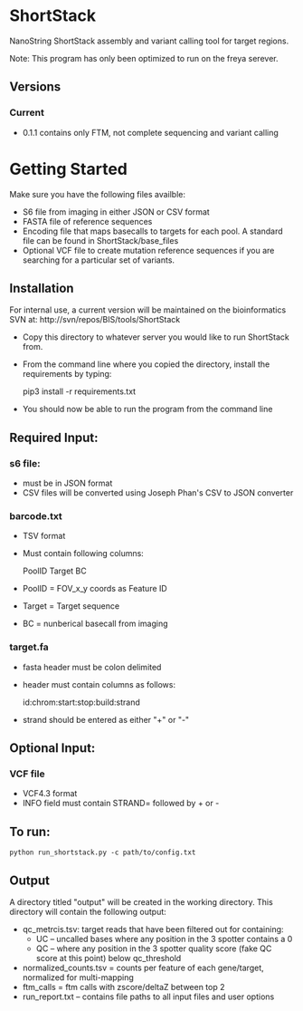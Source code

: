 # ShortStack
NanoString ShortStack assembly and variant calling tool for target regions. 

Note: This program has only been optimized to run on the freya serever. 

## Versions
### Current
- 0.1.1 contains only FTM, not complete sequencing and variant calling

# Getting Started
Make sure you have the following files availble: 
- S6 file from imaging in either JSON or CSV format
- FASTA file of reference sequences
- Encoding file that maps basecalls to targets for each pool. A standard file can be found in ShortStack/base_files
- Optional VCF file to create mutation reference sequences if you are searching for a particular set of variants. 

## Installation
For internal use, a current version will be maintained on the bioinformatics SVN at: 
http://svn/repos/BIS/tools/ShortStack

- Copy this directory to whatever server you would like to run ShortStack from. 
- From the command line where you copied the directory, install the requirements by typing: 

     pip3 install -r requirements.txt 

- You should now be able to run the program from the command line

## Required Input: 
### s6 file:
- must be in JSON format
- CSV files will be converted using Joseph Phan's CSV to JSON converter
### barcode.txt 
- TSV format
- Must contain following columns:

    PoolID  Target  BC
- PoolID = FOV_x_y coords as Feature ID
- Target = Target sequence
- BC = nunberical basecall from imaging
### target.fa
- fasta header must be colon delimited
- header must contain columns as follows: 

    id:chrom:start:stop:build:strand
- strand should be entered as either "+" or "-"

## Optional Input:
### VCF file
- VCF4.3 format
- INFO field must contain STRAND= followed by + or - 

## To run: 
    python run_shortstack.py -c path/to/config.txt

## Output
A directory titled "output" will be created in the working directory. This directory will contain the following output: 
- qc_metrcis.tsv: target reads that have been filtered out for containing:
    - UC – uncalled bases where any position in the 3 spotter contains a 0
    - QC – where any position in the 3 spotter quality score (fake QC score at this point) below qc_threshold
- normalized_counts.tsv = counts per feature of each gene/target, normalized for multi-mapping
- ftm_calls = ftm calls with zscore/deltaZ between top 2
- run_report.txt – contains file paths to all input files and user options
